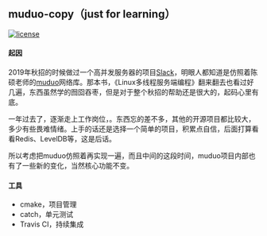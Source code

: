 ## muduo-copy（just for learning）

 [![license](https://img.shields.io/github/license/mashape/apistatus.svg)](https://opensource.org/licenses/MIT)

#### 起因

2019年秋招的时候做过一个高并发服务器的项目[Slack](https://github.com/plantree/Slack)，明眼人都知道是仿照着陈硕老师的[muduo](https://github.com/chenshuo/muduo/tree/master/muduo/)网络库。那本书，《Linux多线程服务端编程》翻来翻去也看过好几遍，东西虽然学的囫囵吞枣，但是对于整个秋招的帮助还是很大的，起码心里有底。

一年过去了，逐渐走上工作岗位，。东西忘的差不多，其他的开源项目都比较大，多少有些畏难情绪。上手的话还是选择一个简单的项目，积累点自信，后面打算看看Redis、LevelDB等，这是后话。

所以考虑把muduo仿照着再实现一遍，而且中间的这段时间，muduo项目内部也有了一些新的变化，当然核心功能不变。

#### 工具

- cmake，项目管理
- catch，单元测试
- Travis CI，持续集成

